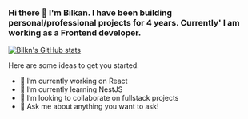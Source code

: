 ### Hi there 👋 I'm Bilkan. I have been building personal/professional projects for 4 years. Currently' I am working as a Frontend developer.

[![Bilkn's GitHub stats](https://github-readme-stats.vercel.app/api?username=bilkn&show_icons=true&theme=nightowl)](https://github.com/bilkn/github-readme-stats)

Here are some ideas to get you started:

- 🔭 I’m currently working on React
- 🌱 I’m currently learning NestJS
- 👥 I’m looking to collaborate on fullstack projects
- 💬 Ask me about anything you want to ask!


